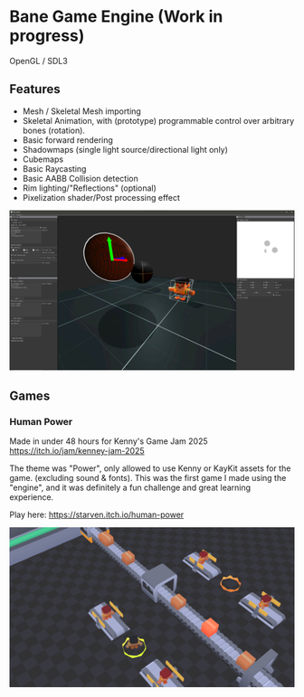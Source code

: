 # Bane Game Engine (Work in progress)

OpenGL / SDL3

## Features
- Mesh / Skeletal Mesh importing
- Skeletal Animation, with (prototype) programmable control over arbitrary bones (rotation).
- Basic forward rendering
- Shadowmaps (single light source/directional light only)
- Cubemaps
- Basic Raycasting
- Basic AABB Collision detection
- Rim lighting/"Reflections" (optional)
- Pixelization shader/Post processing effect

![Preview Image 1](baneeditorprogress.png)

## Games 

### Human Power
Made in under 48 hours for Kenny's Game Jam 2025
https://itch.io/jam/kenney-jam-2025

The theme was "Power", only allowed to use Kenny or KayKit assets for the game. (excluding sound & fonts).
This was the first game I made using the "engine", and it was definitely a fun challenge and great learning experience.

Play here: https://starven.itch.io/human-power 

![Human Power Screenshot](humanpowersc.png)
